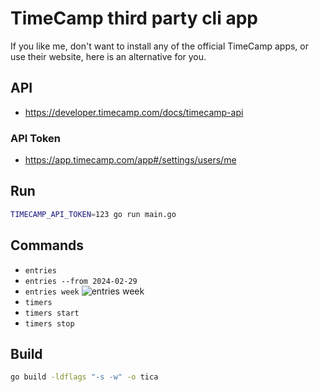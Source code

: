 # TimeCamp third party cli app

If you like me, don't want to install any of the official TimeCamp apps, or use their website, here is an alternative for you.

## API

- https://developer.timecamp.com/docs/timecamp-api

### API Token

- https://app.timecamp.com/app#/settings/users/me

## Run

```sh
TIMECAMP_API_TOKEN=123 go run main.go
```

## Commands

- `entries`
- `entries --from 2024-02-29`
- `entries week`
  ![entries week](https://github.com/AbeEstrada/timecamp-cli/assets/7937/5b435b51-df44-4223-9119-f755d28f81e7)
- `timers`
- `timers start`
- `timers stop`

## Build

```sh
go build -ldflags "-s -w" -o tica
```
